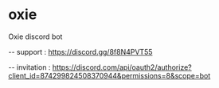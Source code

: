 # oxie

Oxie discord bot

-- support : https://discord.gg/8f8N4PVT55

-- invitation : https://discord.com/api/oauth2/authorize?client_id=874299824508370944&permissions=8&scope=bot
